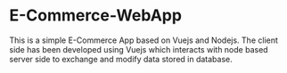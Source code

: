 # E-Commerce-WebApp
This is a simple E-Commerce App based on Vuejs and Nodejs. The client side has been developed using Vuejs which interacts with node based server side to exchange and modify data stored in database.
